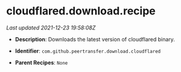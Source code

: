 # cloudflared.download.recipe

_Last updated 2021-12-23 19:58:08Z_

- **Description**: Downloads the latest version of cloudflared binary.

- **Identifier**: `com.github.peertransfer.download.cloudflared`

- **Parent Recipes**: `None`
